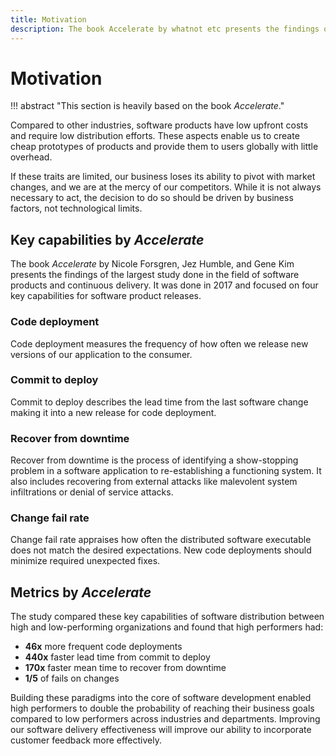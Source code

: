 ```yaml
---
title: Motivation
description: The book Accelerate by whatnot etc presents the findings of the largest study done in the field of software products and continuous delivery. The study done in 2017 focused on four key capabilities for software product releases.
---
```


# Motivation

!!! abstract "This section is heavily based on the book *Accelerate*."

Compared to other industries, software products have low upfront costs and require low distribution efforts. These aspects enable us to create cheap prototypes of products and provide them to users globally with little overhead.

If these traits are limited, our business loses its ability to pivot with market changes, and we are at the mercy of our competitors. While it is not always necessary to act, the decision to do so should be driven by business factors, not technological limits.

## Key capabilities by *Accelerate*

The book *Accelerate* by Nicole Forsgren, Jez Humble, and Gene Kim presents the findings of the largest study done in the field of software products and continuous delivery. It was done in 2017 and focused on four key capabilities for software product releases.

### Code deployment

Code deployment measures the frequency of how often we release new versions of our application to the consumer.

### Commit to deploy

Commit to deploy describes the lead time from the last software change making it into a new release for code deployment.

### Recover from downtime

Recover from downtime is the process of identifying a show-stopping problem in a software application to re-establishing a functioning system. It also includes recovering from external attacks like malevolent system infiltrations or denial of service attacks.

### Change fail rate

Change fail rate appraises how often the distributed software executable does not match the desired expectations. New code deployments should minimize required unexpected fixes.

## Metrics by *Accelerate*

The study compared these key capabilities of software distribution between high and low-performing organizations and found that high performers had:

- **46x** more frequent code deployments
- **440x** faster lead time from commit to deploy
- **170x** faster mean time to recover from downtime
- **1/5** of fails on changes

Building these paradigms into the core of software development enabled high performers to double the probability of reaching their business goals compared to low performers across industries and departments. Improving our software delivery effectiveness will improve our ability to incorporate customer feedback more effectively.
